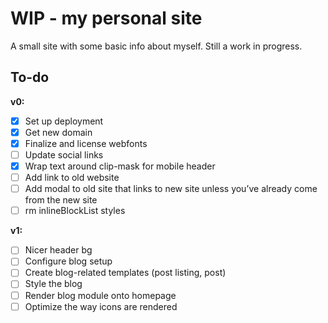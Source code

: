# WIP - my personal site
A small site with some basic info about myself. Still a work in progress.

## To-do
**v0:**
* [x] Set up deployment
* [x] Get new domain
* [x] Finalize and license webfonts
* [ ] Update social links
* [x] Wrap text around clip-mask for mobile header
* [ ] Add link to old website
* [ ] Add modal to old site that links to new site unless you’ve already come from the new site
* [ ] rm inlineBlockList styles

**v1:**
* [ ] Nicer header bg
* [ ] Configure blog setup
* [ ] Create blog-related templates (post listing, post)
* [ ] Style the blog
* [ ] Render blog module onto homepage
* [ ] Optimize the way icons are rendered

